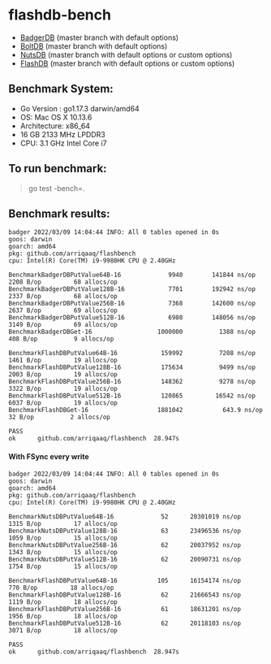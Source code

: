 # flashdb-bench

* [BadgerDB](https://github.com/dgraph-io/badger) (master branch with default options)
* [BoltDB](https://github.com/boltdb/bolt) (master branch  with default options)
* [NutsDB](https://github.com/xujiajun/nutsdb) (master branch with default options or custom options)
* [FlashDB](https://github.com/arriqaaq/flashdb) (master branch with default options or custom options)

## Benchmark System:

* Go Version : go1.17.3 darwin/amd64
* OS: Mac OS X 10.13.6
* Architecture: x86_64
* 16 GB 2133 MHz LPDDR3
* CPU: 3.1 GHz Intel Core i7


## To run benchmark:

> go test -bench=.

##  Benchmark results:

```
badger 2022/03/09 14:04:44 INFO: All 0 tables opened in 0s
goos: darwin
goarch: amd64
pkg: github.com/arriqaaq/flashbench
cpu: Intel(R) Core(TM) i9-9980HK CPU @ 2.40GHz

BenchmarkBadgerDBPutValue64B-16     	    9940	    141844 ns/op	    2208 B/op	      68 allocs/op
BenchmarkBadgerDBPutValue128B-16    	    7701	    192942 ns/op	    2337 B/op	      68 allocs/op
BenchmarkBadgerDBPutValue256B-16    	    7368	    142600 ns/op	    2637 B/op	      69 allocs/op
BenchmarkBadgerDBPutValue512B-16    	    6980	    148056 ns/op	    3149 B/op	      69 allocs/op
BenchmarkBadgerDBGet-16             	 1000000	      1388 ns/op	     408 B/op	       9 allocs/op

BenchmarkFlashDBPutValue64B-16      	  159992	      7208 ns/op	    1461 B/op	      19 allocs/op
BenchmarkFlashDBPutValue128B-16     	  175634	      9499 ns/op	    2003 B/op	      19 allocs/op
BenchmarkFlashDBPutValue256B-16     	  148362	      9278 ns/op	    3322 B/op	      19 allocs/op
BenchmarkFlashDBPutValue512B-16     	  120865	     16542 ns/op	    6037 B/op	      19 allocs/op
BenchmarkFlashDBGet-16              	 1881042	       643.9 ns/op	      32 B/op	       2 allocs/op

PASS
ok  	github.com/arriqaaq/flashbench	28.947s
```

#### With FSync every write

```
badger 2022/03/09 14:04:44 INFO: All 0 tables opened in 0s
goos: darwin
goarch: amd64
pkg: github.com/arriqaaq/flashbench
cpu: Intel(R) Core(TM) i9-9980HK CPU @ 2.40GHz

BenchmarkNutsDBPutValue64B-16     	      52	  20301019 ns/op	    1315 B/op	      17 allocs/op
BenchmarkNutsDBPutValue128B-16    	      63	  23496536 ns/op	    1059 B/op	      15 allocs/op
BenchmarkNutsDBPutValue256B-16    	      62	  20037952 ns/op	    1343 B/op	      15 allocs/op
BenchmarkNutsDBPutValue512B-16    	      62	  20090731 ns/op	    1754 B/op	      15 allocs/op

BenchmarkFlashDBPutValue64B-16     	     105	  16154174 ns/op	     770 B/op	      18 allocs/op
BenchmarkFlashDBPutValue128B-16    	      62	  21666543 ns/op	    1119 B/op	      18 allocs/op
BenchmarkFlashDBPutValue256B-16    	      61	  18631201 ns/op	    1956 B/op	      18 allocs/op
BenchmarkFlashDBPutValue512B-16    	      62	  20118103 ns/op	    3071 B/op	      18 allocs/op

PASS
ok  	github.com/arriqaaq/flashbench	28.947s
```
